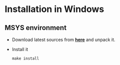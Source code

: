 # Installation in Windows

## MSYS environment

- Download latest sources from **[here](https://github.com/igagis/mikroxml/releases)** and unpack it.

- Install it

  ```
  make install
  ```
